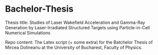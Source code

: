 # Bachelor-Thesis

Thesis title: Studies of Laser Wakefield Acceleration and Gamma-Ray Generation by Laser-Irradiated Structured Targets using Particle-in-Cell Numerical Simulations

Repo content: The Latex script (+ some extra) for the Batchelor Thesis of Mircea Dolineanu at the University of Bucharest, Faculty of Physics.
